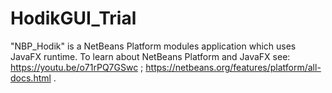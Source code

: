 # HodikGUI_Trial
"NBP_Hodik" is a NetBeans Platform modules application which uses JavaFX runtime. To learn about NetBeans Platform and JavaFX see: https://youtu.be/o71rPQ7GSwc ; https://netbeans.org/features/platform/all-docs.html .
